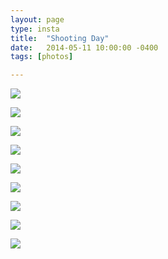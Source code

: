 ```yaml
---
layout: page
type: insta
title:  "Shooting Day"
date:   2014-05-11 10:00:00 -0400
tags: [photos]

---
```


[![](https://farm5.staticflickr.com/4879/32074907568_eb5ba79a48_o_d.jpg)](https://farm5.staticflickr.com/4879/32074907568_eb5ba79a48_o_d.jpg)

[![](https://farm5.staticflickr.com/4905/45221876334_b91224792c_o_d.jpg)](https://farm5.staticflickr.com/4905/45221876334_b91224792c_o_d.jpg)

[![](https://farm5.staticflickr.com/4858/32074907668_070c8db054_o_d.jpg)](https://farm5.staticflickr.com/4858/32074907668_070c8db054_o_d.jpg)

[![](https://farm5.staticflickr.com/4830/45221876374_d89361bccc_o_d.jpg)](https://farm5.staticflickr.com/4830/45221876374_d89361bccc_o_d.jpg)

[![](https://farm5.staticflickr.com/4910/32074907738_0007592989_o_d.jpg)](https://farm5.staticflickr.com/4910/32074907738_0007592989_o_d.jpg)

[![](https://farm5.staticflickr.com/4808/45221876424_e9f4d1f50a_o_d.jpg)](https://farm5.staticflickr.com/4808/45221876424_e9f4d1f50a_o_d.jpg)

[![](https://farm5.staticflickr.com/4824/32074907798_106c8cd0e3_o_d.jpg)](https://farm5.staticflickr.com/4824/32074907798_106c8cd0e3_o_d.jpg)

[![](https://farm5.staticflickr.com/4894/45221876494_f99ffa587b_o_d.jpg)](https://farm5.staticflickr.com/4894/45221876494_f99ffa587b_o_d.jpg)

[![](https://farm5.staticflickr.com/4822/32074907848_9bf0338ec8_o_d.jpg)](https://farm5.staticflickr.com/4822/32074907848_9bf0338ec8_o_d.jpg)
